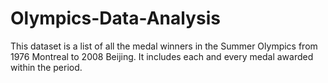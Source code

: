 # Olympics-Data-Analysis
 This dataset is a list of all the medal winners in the Summer Olympics from 1976
 Montreal to 2008 Beijing. It includes each and every medal awarded within the period.
